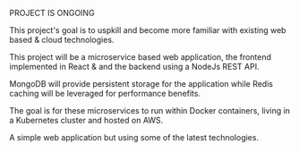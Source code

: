 PROJECT IS ONGOING

This project's goal is to uspkill and become more familiar with existing web based & cloud technologies.

This project will be a microservice based web application, the frontend implemented in React & and the backend using a NodeJs REST API.

MongoDB will provide persistent storage for the application while Redis caching will be leveraged for performance benefits.

The goal is for these microservices to run within Docker containers, living in a Kubernetes cluster and hosted on AWS. 

A simple web application but using some of the latest technologies.
